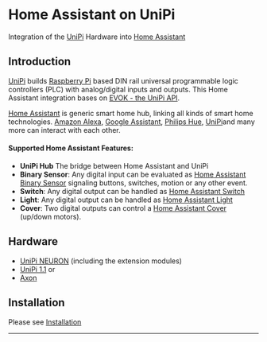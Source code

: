 # Home Assistant on UniPi

Integration of the [UniPi] Hardware into [Home Assistant]

## Introduction

[UniPi] builds [Raspberry Pi](https://www.raspberrypi.org/) based DIN rail universal programmable logic controllers (PLC) with analog/digital inputs and outputs.
This Home Assistant integration bases on [EVOK - the UniPi API](https://github.com/UniPiTechnology/evok). 

[Home Assistant] is generic smart home hub, linking
all kinds of smart home technologies. 
[Amazon Alexa](https://www.home-assistant.io/components/alexa/), [Google Assistant](https://www.home-assistant.io/components/google_assistant/), [Philips Hue](https://www.home-assistant.io/components/hue/), [UniPi]and many more can interact with each other.

#### Supported Home Assistant Features:

* **UniPi Hub** The bridge between Home Assistant and UniPi
* **Binary Sensor**: Any digital input can be evaluated as [Home Assistant Binary Sensor](https://www.home-assistant.io/components/binary_sensor/) signaling buttons, switches, motion or any other event.
* **Switch**: Any digital output can be handled as [Home Assistant Switch](https://www.home-assistant.io/components/switch/)
* **Light**: Any digital output can be handled as [Home Assistant Light](https://www.home-assistant.io/components/light/)
* **Cover**: Two digital outputs can control a [Home Assistant Cover](https://www.home-assistant.io/components/cover/) (up/down motors).

## Hardware

* [UniPi NEURON](https://www.unipi.technology/products/unipi-neuron-3?categoryId=2) (including the extension modules)
* [UniPi 1.1](https://www.unipi.technology/products/unipi-1-1-1-1-lite-19?categoryId=1) or 
* [Axon](https://www.unipi.technology/products/unipi-axon-135?categoryId=13)

## Installation

Please see [Installation](Installation.md)

-----

[UniPi]:https://www.unipi.technology/
[Home Assistant]:https://www.home-assistant.io/